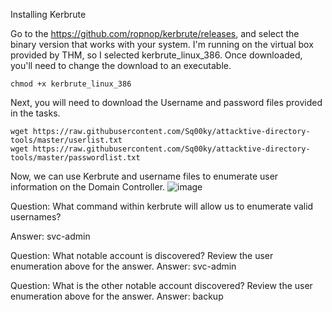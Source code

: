 Installing Kerbrute

Go to the https://github.com/ropnop/kerbrute/releases, and select the binary version that works with your system. I'm running on the virtual box provided by THM, so I selected kerbrute_linux_386. 
Once downloaded, you'll need to change the download to an executable. 
```
chmod +x kerbrute_linux_386
```

Next, you will need to download the Username and password files provided in the tasks. 
```
wget https://raw.githubusercontent.com/Sq00ky/attacktive-directory-tools/master/userlist.txt
wget https://raw.githubusercontent.com/Sq00ky/attacktive-directory-tools/master/passwordlist.txt

```

Now, we can use Kerbrute and username files to enumerate user information on the Domain Controller. 
![image](https://github.com/Shawn-Nichol/TryHackMe/assets/30714313/2e472309-dffe-4f8e-9ac2-0c804be22a22)


Question:
What command within kerbrute will allow us to enumerate valid usernames?

Answer: svc-admin


Question:
What notable account is discovered?
Review the user enumeration above for the answer.
Answer: svc-admin

Question:
What is the other notable account discovered?
Review the user enumeration above for the answer.
Answer: backup
